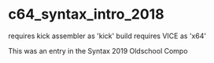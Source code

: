 # c64_syntax_intro_2018

requires kick assembler as 'kick' 
build requires VICE as 'x64' 

This was an entry in the Syntax 2019 Oldschool Compo

